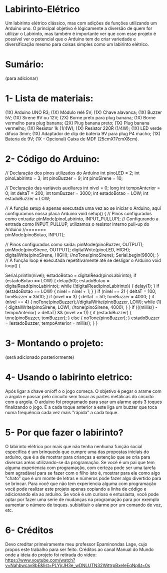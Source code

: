 # Labirinto-Elétrico

Um labirinto elétrico clássico, mas com adições de funções utilizando um Arduíno uno. O principal objetivo é lógicamente a diversão de quem for utilizar o Labirinto, mas também é importante ver que com esse projeto é possível ver o potencial que o Arduíno tem de criar variedade e diversificação mesmo para coisas simples como um labirinto elétrico.

# Sumário:
(para adicionar)

# 1- Lista de materiais:
(1X) Arduino UNO R3;
(1X) Módulo relé 5V;
(1X) Chave alavanca;
(1X) Buzzer 5V;
(1X) Sirene 9V ou 12V;
(2X) Borne preto para plug banana;
(1X) Borne vermelho para plug banana;
(2X) Plug banana preto;
(1X) Plug banana vermelho;
(1X) Resistor 1k (1/4W);
(1X) Resistor 220R (1/4W);
(1X) LED verde difuso 3mm;
(1X) Adaptador de clip de bateria 9V para plug P4 macho;
(1X) Bateria de 9V;
(1X - Opcional) Caixa de MDF (25cmX17cmX8cm).

# 2- Código do Arduino:
// Declaração dos pinos utilizados do Arduino
int pinoLED = 2;
int pinoLabirinto = 3;
int pinoBuzzer = 9;
int pinoSirene = 10;

// Declaração das variáveis auxiliares
int nivel = 0;
long int tempoAnterior = 0;
int deltaT = 200;
int tomBuzzer = 3000;
int estadoBotao = LOW;
int estadoBuzzer = LOW;

// A função setup é apenas executada uma vez ao se iniciar o Arduino, aqui configuramos nossa placa Arduino
void setup() {
  // Pinos configurados como entrada:
  pinMode(pinoLabirinto, INPUT_PULLUP); // Configurando a entrada como INPUT_PULLUP, utilizamos o resistor interno pull-up do Arduino
//=======  
  pinMode(pinoBotao, INPUT);

  // Pinos configurados como saída:
  pinMode(pinoBuzzer, OUTPUT);
  pinMode(pinoSirene, OUTPUT);
  digitalWrite(pinoLED, HIGH);
  digitalWrite(pinoSirene, HIGH); //noTone(pinoSirene);
  Serial.begin(9600);
}
// A função loop é executada repetitivamente até se desligar o Arduino
void loop() {

  Serial.println(nivel);
  estadoBotao = digitalRead(pinoLabirinto);
  if (estadoBotao == LOW) {
    delay(50);
    estadoBotao = digitalRead(pinoLabirinto);
    while (!digitalRead(pinoLabirinto)) {
      delay(1);
    }
    if (estadoBotao == LOW) {
      nivel = nivel + 1;
    }
  }
  if (nivel == 2) {
    deltaT = 100;
    tomBuzzer = 3500;
  }
  if (nivel == 3) {
    deltaT = 50;
    tomBuzzer = 4000;
  }
  if (nivel == 4) {
    noTone(pinoBuzzer);//digitalWrite(pinoBuzzer, LOW);
    while (1) {
      digitalWrite(pinoSirene, LOW); //tone(pinoSirene, 4000);
    }
  }
  if (((millis() - tempoAnterior) > deltaT) && (nivel >= 1)) { 
    if (estadoBuzzer) {
      tone(pinoBuzzer, tomBuzzer);
    }
    else {
      noTone(pinoBuzzer);
    }
    estadoBuzzer = !estadoBuzzer;
    tempoAnterior = millis();
  }
}

# 3- Montando o projeto:
(será adicionado posteriormente)

# 4- Usando o labirinto eletrico:
Após ligar a chave on/off o o jogo começa.
O objetivo é pegar o arame com a argola e passar pelo circuito sem tocar as partes metálicas do circuito com a argola.
O arduino foi programado para soar um alarme após 3 toques finalizando o jogo. E a cada toque anterior a este liga um buzzer que toca numa frequência cada vez mais "rápida" a cada toque.

# 5- Por que fazer o labirinto?
O labirinto elétrico por mais que não tenha nenhuma função social especifica é um brinquedo que cumpre uma das propostas iniciais do arduíno, que é a de mostrar para crianças a extenção que se cria  para diversas aréas utilizando-se da programação. Se você é um pai que tem alguma experiencia com programação, com certeza pode ser uma tarefa bem agradável para se fazer com o filho isto é, mostrar para ele como algo "chato" que é um monte de letras e números pode fazer algo divertido para se brincar. Para você que não tem experiencia alguma com programação você pode realizar este projeto apenas copiando a linha de código e adicionando ela ao arduíno. Se você é um curioso e entusiasta, você pode optar por fazer uma serie de mudanças na programação para por exemplo aumentar o número de toques. subistituir o alarme por um comando de voz, etc.

# 6- Créditos
Devo creditar primeiramente meu professor Epaminondas Lage, cujo propos este trabalho para ser feito.
Créditos ao canal Manual do Mundo onde a ideia do projeto foi retirada do video: https://www.youtube.com/watch?v=Nahbwcav8bE&list=PLYjrJH3e_wDNLUTN32WittrpBxeleEqNp&t=0s




